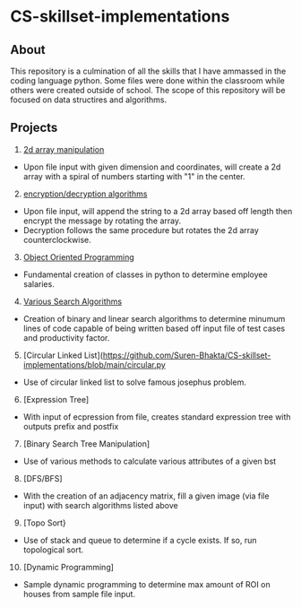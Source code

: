 # CS-skillset-implementations

## About

This repository is a culmination of all the skills that I have ammassed in the coding language python. Some files were done within the classroom while others were created outside of school. The scope of this repository will be focused on data structires and algorithms.


## Projects

1. [2d array manipulation](https://github.com/Suren-Bhakta/CS-skillset-implementations/blob/main/2dArray.py)

  - Upon file input with given dimension and coordinates, will create a 2d array with a spiral of numbers starting with "1" in the center.


2. [encryption/decryption algorithms](https://github.com/Suren-Bhakta/CS-skillset-implementations/blob/main/encrypt.py)

  - Upon file input, will append the string to a 2d array based off length then encrypt the message by rotating the array.
  - Decryption follows the same procedure but rotates the 2d array counterclockwise.


3. [Object Oriented Programming](https://github.com/Suren-Bhakta/CS-skillset-implementations/blob/main/oop.py)

  - Fundamental creation of classes in python to determine employee salaries.


4. [Various Search Algorithms](https://github.com/Suren-Bhakta/CS-skillset-implementations/blob/main/search.py)

  - Creation of binary and linear search algorithms to determine minumum lines of code capable of being written based off input file of test cases and productivity factor.


5. [Circular Linked List](https://github.com/Suren-Bhakta/CS-skillset-implementations/blob/main/circular.py

  - Use of circular linked list to solve famous josephus problem.


6. [Expression Tree]

  - With input of ecpression from file, creates standard expression tree with outputs prefix and postfix


7. [Binary Search Tree Manipulation]

  - Use of various methods to calculate various attributes of a given bst



8. [DFS/BFS]

  - With the creation of an adjacency matrix, fill a given image (via file input) with search algorithms listed above


9. [Topo Sort}

  - Use of stack and queue to determine if a cycle exists. If so, run topological sort.


10. [Dynamic Programming]

  - Sample dynamic programming to determine max amount of ROI on houses from sample file input.

